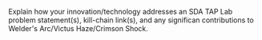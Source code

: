 Explain how  your innovation/technology addresses an SDA TAP Lab problem statement(s), kill-chain link(s), and any significan contributions to Welder's Arc/Victus Haze/Crimson Shock.